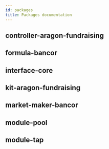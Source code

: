 ```yaml
---
id: packages
title: Packages documentation
---
```


## controller-aragon-fundraising

## formula-bancor

## interface-core

## kit-aragon-fundraising

## market-maker-bancor

## module-pool

## module-tap
